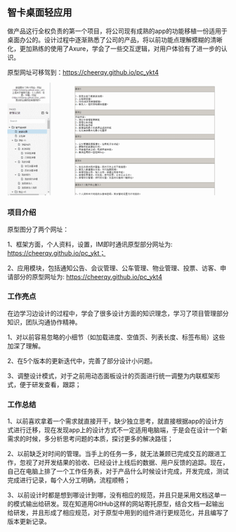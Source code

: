 ## 智卡桌面轻应用

做产品这行全权负责的第一个项目，将公司现有成熟的app的功能移植一份适用于桌面办公的。设计过程中逐渐熟悉了公司的产品，将以前功能点理解模糊的清晰化，更加熟练的使用了Axure，学会了一些交互逻辑，对用户体验有了进一步的认识。

原型网址可移驾到：https://cheerqy.github.io/pc_ykt4

![原型图GIF](https://github.com/CheerQY/pc_ykt4/blob/master/GIF.gif)

### 项目介绍

原型图分了两个网址：

1、框架方面，个人资料，设置，IM即时通讯原型部分网址为:
https://cheerqy.github.io/pc_ykt；

2、应用模块，包括通知公告、会议管理、公车管理、物业管理、投票、访客、申请部分的原型网址为:
https://cheerqy.github.io/pc_ykt4

### 工作亮点

在边学习边设计的过程中，学会了很多设计方面的知识理念，学习了项目管理部分知识，团队沟通协作精神。

1、对以前容易忽略的小细节（如加载进度、空值页、列表长度、标签布局）这些加深了理解。

2、在5个版本的更新迭代中，完善了部分设计小问题。

3、调整设计模式，对于之前用动态面板设计的页面进行统一调整为内联框架形式，便于研发查看，跟踪；

### 工作总结

1、以前喜欢拿着一个需求就直接开干，缺少独立思考，就直接根据app的设计方式进行迁移，现在发现app上的设计方式不一定适用电脑端，于是会在设计一个新需求的时候，多分析思考问题的本质，探讨更多的解决路径；

2、以前缺乏对时间的管理。当手上的任务一多，就无法兼顾已完成交互的跟进工作，忽视了对开发结果的验收、已经设计上线后的数据、用户反馈的追踪。现在，自己在电脑上排了一个工作任务表，对于产品什么时候设计完成，开发完成，测试完成进行记录，每个人分工明确，流程顺畅；

3、以前设计时都是想到哪设计到哪，没有相应的规范，并且只是采用文档这单一的模式输出给研发。现在知道用GitHub这样的网站寄托原型，结合文档一起输出给研发，并且形成了相应规范，对于原型中用到的组件进行更规范化，并且编写了版本更新记录。

